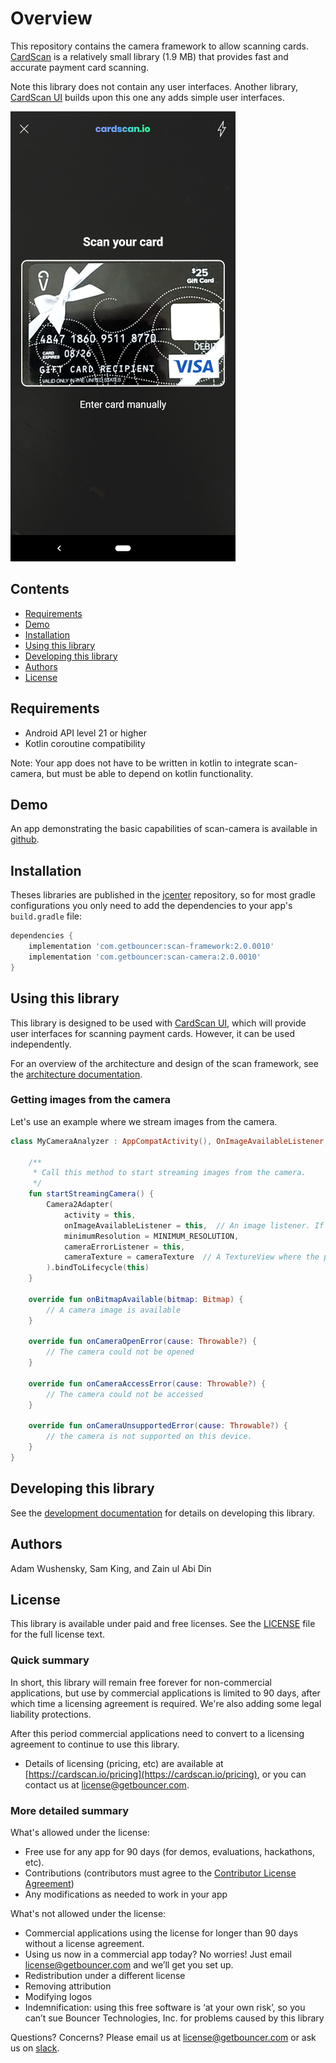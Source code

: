 # Overview

This repository contains the camera framework to allow scanning cards. [CardScan](https://cardscan.io/) is a relatively small library (1.9 MB) that provides fast and accurate payment card scanning.

Note this library does not contain any user interfaces. Another library, [CardScan UI](https://github.com/getbouncer/cardscan-ui-android) builds upon this one any adds simple user interfaces. 

![demo](docs/images/demo.png)

## Contents

* [Requirements](#requirements)
* [Demo](#demo)
* [Installation](#installation)
* [Using this library](#using-this-library)
* [Developing this library](#developing-this-library)
* [Authors](#authors)
* [License](#license)

## Requirements

* Android API level 21 or higher
* Kotlin coroutine compatibility

Note: Your app does not have to be written in kotlin to integrate scan-camera, but must be able to depend on kotlin functionality.

## Demo

An app demonstrating the basic capabilities of scan-camera is available in [github](https://github.com/getbouncer/cardscan-demo-android).

## Installation

Theses libraries are published in the [jcenter](https://jcenter.bintray.com/com/getbouncer/) repository, so for most gradle configurations you only need to add the dependencies to your app's `build.gradle` file:

```gradle
dependencies {
    implementation 'com.getbouncer:scan-framework:2.0.0010'
    implementation 'com.getbouncer:scan-camera:2.0.0010'
}
```

## Using this library

This library is designed to be used with [CardScan UI](https://github.com/getbouncer/cardscan-ui-android), which will provide user interfaces for scanning payment cards. However, it can be used independently.

For an overview of the architecture and design of the scan framework, see the [architecture documentation](https://github.com/getbouncer/scan-framework-android/blob/master/docs/architecture.md).

### Getting images from the camera

Let's use an example where we stream images from the camera.

```kotlin
class MyCameraAnalyzer : AppCompatActivity(), OnImageAvailableListener, CameraErrorListener {
    
    /**
     * Call this method to start streaming images from the camera.
     */
    fun startStreamingCamera() {
        Camera2Adapter(
            activity = this,
            onImageAvailableListener = this,  // An image listener. If null, images will not be captured.
            minimumResolution = MINIMUM_RESOLUTION,
            cameraErrorListener = this,
            cameraTexture = cameraTexture  // A TextureView where the previews should be shown. If this is null, no preview will be shown.
        ).bindToLifecycle(this)
    }

    override fun onBitmapAvailable(bitmap: Bitmap) {
        // A camera image is available
    }

    override fun onCameraOpenError(cause: Throwable?) {
        // The camera could not be opened
    }

    override fun onCameraAccessError(cause: Throwable?) {
        // The camera could not be accessed
    }

    override fun onCameraUnsupportedError(cause: Throwable?) {
        // the camera is not supported on this device.
    }
}
```

## Developing this library

See the [development documentation](docs/develop.md) for details on developing this library.

## Authors

Adam Wushensky, Sam King, and Zain ul Abi Din

## License

This library is available under paid and free licenses. See the [LICENSE](LICENSE) file for the full license text.

### Quick summary
In short, this library will remain free forever for non-commercial applications, but use by commercial applications is limited to 90 days, after which time a licensing agreement is required. We're also adding some legal liability protections.

After this period commercial applications need to convert to a licensing agreement to continue to use this library.
* Details of licensing (pricing, etc) are available at [https://cardscan.io/pricing](https://cardscan.io/pricing), or you can contact us at [license@getbouncer.com](mailto:license@getbouncer.com).

### More detailed summary
What's allowed under the license:
* Free use for any app for 90 days (for demos, evaluations, hackathons, etc).
* Contributions (contributors must agree to the [Contributor License Agreement](Contributor%20License%20Agreement))
* Any modifications as needed to work in your app

What's not allowed under the license:
* Commercial applications using the license for longer than 90 days without a license agreement. 
* Using us now in a commercial app today? No worries! Just email [license@getbouncer.com](mailto:license@getbouncer.com) and we’ll get you set up.
* Redistribution under a different license
* Removing attribution
* Modifying logos
* Indemnification: using this free software is ‘at your own risk’, so you can’t sue Bouncer Technologies, Inc. for problems caused by this library

Questions? Concerns? Please email us at [license@getbouncer.com](mailto:license@getbouncer.com) or ask us on [slack](https://getbouncer.slack.com).
